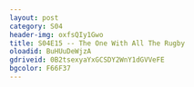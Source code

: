 ```yaml
---
layout: post 
category: S04 
header-img: oxfsQIy1Gwo 
title: S04E15 -- The One With All The Rugby 
oloadid: BuHUuDeWjzA 
gdriveid: 0B2tsexyaYxGCSDY2WnY1dGVVeFE 
bgcolor: F66F37
--- 
```

<!--more--> 
